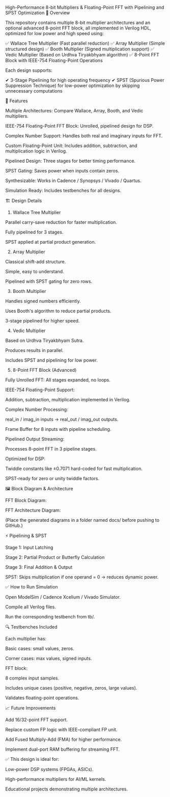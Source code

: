 High-Performance 8-bit Multipliers & Floating-Point FFT with Pipelining and SPST Optimization
📌 Overview

This repository contains multiple 8-bit multiplier architectures and an optional advanced 8-point FFT block, all implemented in Verilog HDL, optimized for low power and high speed using:

✅ Wallace Tree Multiplier (Fast parallel reduction)
✅ Array Multiplier (Simple structured design)
✅ Booth Multiplier (Signed multiplication support)
✅ Vedic Multiplier (Based on Urdhva Tiryakbhyam algorithm)
✅ 8-Point FFT Block with IEEE-754 Floating-Point Operations

Each design supports:

✔ 3-Stage Pipelining for high operating frequency
✔ SPST (Spurious Power Suppression Technique) for low-power optimization by skipping unnecessary computations

🚀 Features

Multiple Architectures: Compare Wallace, Array, Booth, and Vedic multipliers.

IEEE-754 Floating-Point FFT Block: Unrolled, pipelined design for DSP.

Complex Number Support: Handles both real and imaginary inputs for FFT.

Custom Floating-Point Unit: Includes addition, subtraction, and multiplication logic in Verilog.

Pipelined Design: Three stages for better timing performance.

SPST Gating: Saves power when inputs contain zeros.

Synthesizable: Works in Cadence / Synopsys / Vivado / Quartus.

Simulation Ready: Includes testbenches for all designs.

🏗️ Design Details
1. Wallace Tree Multiplier

Parallel carry-save reduction for faster multiplication.

Fully pipelined for 3 stages.

SPST applied at partial product generation.

2. Array Multiplier

Classical shift-add structure.

Simple, easy to understand.

Pipelined with SPST gating for zero rows.

3. Booth Multiplier

Handles signed numbers efficiently.

Uses Booth's algorithm to reduce partial products.

3-stage pipelined for higher speed.

4. Vedic Multiplier

Based on Urdhva Tiryakbhyam Sutra.

Produces results in parallel.

Includes SPST and pipelining for low power.

5. 8-Point FFT Block (Advanced)

Fully Unrolled FFT: All stages expanded, no loops.

IEEE-754 Floating-Point Support:

Addition, subtraction, multiplication implemented in Verilog.

Complex Number Processing:

real_in / imag_in inputs → real_out / imag_out outputs.

Frame Buffer for 8 inputs with pipeline scheduling.

Pipelined Output Streaming:

Processes 8-point FFT in 3 pipeline stages.

Optimized for DSP:

Twiddle constants like ±0.7071 hard-coded for fast multiplication.

SPST-ready for zero or unity twiddle factors.

🖼 Block Diagram & Architecture

FFT Block Diagram:


FFT Architecture Diagram:


(Place the generated diagrams in a folder named docs/ before pushing to GitHub.)

⚡ Pipelining & SPST

Stage 1: Input Latching

Stage 2: Partial Product or Butterfly Calculation

Stage 3: Final Addition & Output

SPST: Skips multiplication if one operand = 0 → reduces dynamic power.

✅ How to Run
Simulation

Open ModelSim / Cadence Xcelium / Vivado Simulator.

Compile all Verilog files.

Run the corresponding testbench from tb/.

🔍 Testbenches Included

Each multiplier has:

Basic cases: small values, zeros.

Corner cases: max values, signed inputs.

FFT block:

8 complex input samples.

Includes unique cases (positive, negative, zeros, large values).

Validates floating-point operations.

📈 Future Improvements

Add 16/32-point FFT support.

Replace custom FP logic with IEEE-compliant FP unit.

Add Fused Multiply-Add (FMA) for higher performance.

Implement dual-port RAM buffering for streaming FFT.

✅ This design is ideal for:

Low-power DSP systems (FPGAs, ASICs).

High-performance multipliers for AI/ML kernels.

Educational projects demonstrating multiple architectures.
